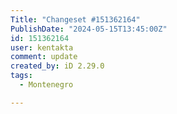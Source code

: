 ```yaml
---
Title: "Changeset #151362164"
PublishDate: "2024-05-15T13:45:00Z"
id: 151362164
user: kentakta
comment: update
created_by: iD 2.29.0
tags:
  - Montenegro

---
```

